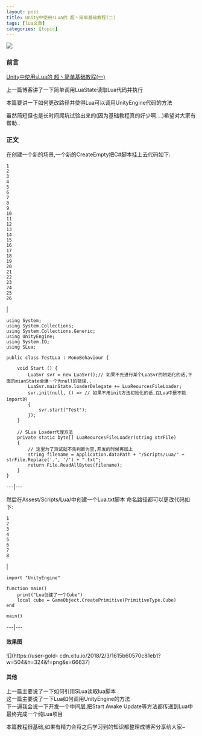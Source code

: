 ```yaml
---
layout: post
title: Unity中使用sLua的 超丶简单基础教程(二) 
tags: [lua文章]
categories: [topic]
---
```

![](https://Lafree317.github.io/../../images/Slua-1.png)

### 前言

[Unity中使用sLua的
超丶简单基础教程(一)](https://lafree317.github.io/2018/01/20/2018-01-20%20-%20Unity%E4%B8%AD%E4%BD%BF%E7%94%A8sLua%E7%9A%84%20%E8%B6%85%E4%B8%B6%E7%AE%80%E5%8D%95%E5%9F%BA%E7%A1%80%E6%95%99%E7%A8%8B\(%E4%B8%80\)/)

上一篇博客讲了一下简单调用LuaState读取Lua代码并执行

本篇要讲一下如何更改路径并使得Lua可以调用UnityEngine代码的方法

虽然简短但也是长时间爬坑试验出来的(因为基础教程真的好少啊….)希望对大家有帮助..

### 正文

在创建一个新的场景,一个新的CreateEmpty把C#脚本挂上去代码如下:

    
    
    1  
    2  
    3  
    4  
    5  
    6  
    7  
    8  
    9  
    10  
    11  
    12  
    13  
    14  
    15  
    16  
    17  
    18  
    19  
    20  
    21  
    22  
    23  
    24  
    25  
    26  
    

|

    
    
    using System;  
    using System.Collections;  
    using System.Collections.Generic;  
    using UnityEngine;  
    using System.IO;  
    using SLua;  
      
    public class TestLua : MonoBehaviour {  
      
    	void Start () {  
    		LuaSvr svr = new LuaSvr();// 如果不先进行某个LuaSvr的初始化的话,下面的mianState会爆一个为null的错误..  
            LuaSvr.mainState.loaderDelegate += LuaReourcesFileLoader;  
    		svr.init(null, () => // 如果不用init方法初始化的话,在Lua中是不能import的  
    		{  
                svr.start("Test");  
    		});  
    	}  
      
        // SLua Loader代理方法  
        private static byte[] LuaReourcesFileLoader(string strFile)  
        {  
            // 这里为了测试就不先判断为空,开发的时候再加上  
            string filename = Application.dataPath + "/Scripts/Lua/" + strFile.Replace('.', '/') + ".txt";  
            return File.ReadAllBytes(filename);  
        }  
    }  
      
  
---|---  
  
然后在Assest/Scripts/Lua/中创建一个Lua.txt脚本 命名路径都可以更改代码如下:

    
    
    1  
    2  
    3  
    4  
    5  
    6  
    7  
    8  
    

|

    
    
    import "UnityEngine"  
      
    function main()  
        print("Lua创建了一个Cube")  
        local cube = GameObject.CreatePrimitive(PrimitiveType.Cube)  
    end  
      
    main()  
      
  
---|---  
  
#### 效果图

![](https://user-gold-
cdn.xitu.io/2018/2/3/1615b60570c81eb1?w=504&h=324&f=png&s=66637)

#### 其他

上一篇主要说了一下如何引用SLua读取lua脚本  
这一篇主要说了一下Lua如何调用UnityEngine的方法  
下一遍我会说一下开发一个中间层,把Start Awake Update等方法都传递到Lua中  
最终完成一个纯Lua项目

本篇教程很基础,如果有精力会将之后学习到的知识都整理成博客分享给大家~